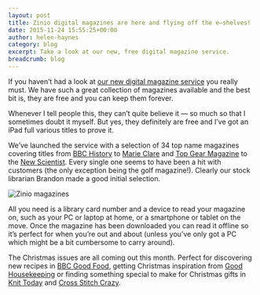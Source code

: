 ```yaml
---
layout: post
title: Zinio digital magazines are here and flying off the e–shelves!
date: 2015-11-24 15:55:25+00:00
author: helen-haynes
category: blog
excerpt: Take a look at our new, free digital magazine service.
breadcrumb: blog
---
```

If you haven’t had a look at [our new digital magazine service](https://www.rbdigital.com/Suffolk/service/zinio/landing) you really must. We have such a great collection of magazines available and the best bit is, they are free and you can keep them forever.

Whenever I tell people this, they can’t quite believe it — so much so that I sometimes doubt it myself. But yes, they definitely are free and I’ve got an iPad full various titles to prove it.

We’ve launched the service with a selection of 34 top name magazines covering titles from [BBC History](https://www.rbdigital.com/Suffolk/service/zinio/landing?mag_id=1314) to [Marie Clare](https://www.rbdigital.com/Suffolk/service/zinio/landing?mag_id=880) and [Top Gear Magazine](https://www.rbdigital.com/Suffolk/service/zinio/landing?mag_id=3024) to the [New Scientist](https://www.rbdigital.com/Suffolk/service/zinio/landing?mag_id=6896). Every single one seems to have been a hit with customers (the only exception being the golf magazine!). Clearly our stock librarian Brandon made a good initial selection.

![Zinio magazines](http://suffolklibraries.co.uk/wp-content/uploads/2015/11/featured-zinio-magazines.png)

All you need is a library card number and a device to read your magazine on, such as your PC or laptop at home, or a smartphone or tablet on the move. Once the magazine has been downloaded you can read it offline so it’s perfect for when you’re out and about (unless you’ve only got a PC which might be a bit cumbersome to carry around).

The Christmas issues are all coming out this month. Perfect for discovering new recipes in [BBC Good Food](https://www.rbdigital.com/Suffolk/service/zinio/landing?mag_id=441), getting Christmas inspiration from [Good Housekeeping](https://www.rbdigital.com/Suffolk/service/zinio/landing?mag_id=744) or finding something special to make for Christmas gifts in [Knit Today](https://www.rbdigital.com/Suffolk/service/zinio/landing?mag_id=6559) and [Cross Stitch Crazy](https://www.rbdigital.com/Suffolk/service/zinio/landing?mag_id=6556).
